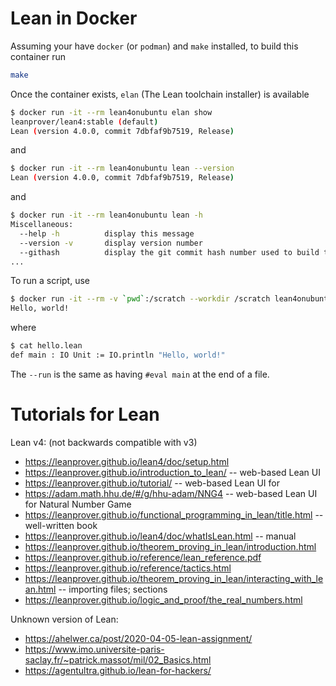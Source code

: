 # Lean in Docker

Assuming your have `docker` (or `podman`) and `make` installed, to build this container run
```bash
make
```

Once the container exists, `elan` (The Lean toolchain installer) is available
```bash
$ docker run -it --rm lean4onubuntu elan show
leanprover/lean4:stable (default)
Lean (version 4.0.0, commit 7dbfaf9b7519, Release)
```
and
```bash
$ docker run -it --rm lean4onubuntu lean --version
Lean (version 4.0.0, commit 7dbfaf9b7519, Release)
```
and
```bash
$ docker run -it --rm lean4onubuntu lean -h       
Miscellaneous:
  --help -h          display this message
  --version -v       display version number
  --githash          display the git commit hash number used to build this binary
...
```
To run a script, use
```bash
$ docker run -it --rm -v `pwd`:/scratch --workdir /scratch lean4onubuntu lean --run hello.v4.lean
Hello, world!
```
where
```bash
$ cat hello.lean
def main : IO Unit := IO.println "Hello, world!"
```
The `--run` is the same as having `#eval main` at the end of a file.


# Tutorials for Lean


Lean v4: (not backwards compatible with v3)
* <https://leanprover.github.io/lean4/doc/setup.html>
* <https://leanprover.github.io/introduction_to_lean/> -- web-based Lean UI
* <https://leanprover.github.io/tutorial/> -- web-based Lean UI for
* <https://adam.math.hhu.de/#/g/hhu-adam/NNG4> -- web-based Lean UI for Natural Number Game
* <https://leanprover.github.io/functional_programming_in_lean/title.html> -- well-written book
* <https://leanprover.github.io/lean4/doc/whatIsLean.html> -- manual
* <https://leanprover.github.io/theorem_proving_in_lean/introduction.html>
* <https://leanprover.github.io/reference/lean_reference.pdf>
* <https://leanprover.github.io/reference/tactics.html>
* <https://leanprover.github.io/theorem_proving_in_lean/interacting_with_lean.html> -- importing files; sections
* <https://leanprover.github.io/logic_and_proof/the_real_numbers.html>


Unknown version of Lean:
* <https://ahelwer.ca/post/2020-04-05-lean-assignment/>
* <https://www.imo.universite-paris-saclay.fr/~patrick.massot/mil/02_Basics.html>
* <https://agentultra.github.io/lean-for-hackers/>
